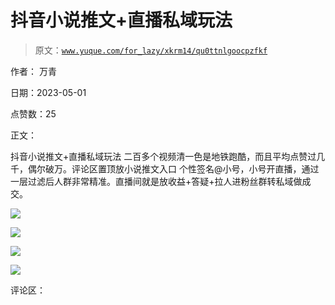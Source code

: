 # 抖音小说推文+直播私域玩法

> 原文：[`www.yuque.com/for_lazy/xkrm14/qu0ttnlgoocpzfkf`](https://www.yuque.com/for_lazy/xkrm14/qu0ttnlgoocpzfkf)

作者： 万青

日期：2023-05-01

点赞数：25

正文：

抖音小说推文+直播私域玩法 二百多个视频清一色是地铁跑酷，而且平均点赞过几千，偶尔破万。评论区置顶放小说推文入口 个性签名@小号，小号开直播，通过一层过滤后人群非常精准。直播间就是放收益+答疑+拉人进粉丝群转私域做成交。

![](img/9c4dcb915a3b902c37d5f9780a68712d.png)  

![](img/f77745d5f06608dc6660cc18d1b1a6fe.png)  

![](img/cf3f250796eef90002394b72310f3e3b.png)  

![](img/3b9d57901cc70c72cd58dd0a8e91bc44.png)  

评论区：



